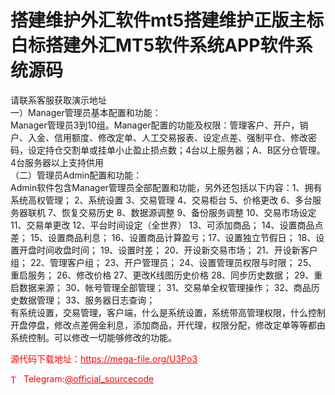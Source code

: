 # 搭建维护外汇软件mt5搭建维护正版主标白标搭建外汇MT5软件系统APP软件系统源码

请联系客服获取演示地址<br>一）Manager管理员基本配置和功能：<br>Manager管理员3到10组。Manager配置的功能及权限：管理客户、开户，销户、入金、信用额度、修改定单、人工交易报表、设定点差、强制平仓、修改密码，设定持仓交割单或挂单小止盈止损点数；4台以上服务器；A、B区分仓管理。4台服务器以上支持供用<br>（二）管理员Admin配置和功能：<br>Admin软件包含Manager管理员全部配置和功能，另外还包括以下内容：1、拥有系统高权管理； 2、系统设置 3、交易管理 4、交易柜台 5、价格更改 6、多台服务器联机 7、恢复交易历史 8、数据源调整 9、备份服务调整 10、交易市场设定 11、交易单更改 12、平台时间设定（全世界） 13、可添加商品； 14、设置商品点差； 15、设置商品利息； 16、设置商品计算盈亏；17、设置独立节假日； 18、设置开盘时间收盘时间； 19、设置时差； 20、开设新交易市场； 21、开设新客户组； 22、管理客户组； 23、开户管理员； 24、设置管理员权限与时限； 25、重启服务； 26、修改价格 27、更改K线图历史价格 28、同步历史数据； 29、重启数据来源； 30、帐号管理全部管理； 31、交易单全权管理操作； 32、商品历史数据管理； 33、服务器日志查询；<br>有系统设置，交易管理，客户端，什么是系统设置，系统带高管理权限，什么控制开盘停盘，修改点差佣金利息，添加商品，开代理，权限分配，修改定单等等都由系统控制。可以修改一切能够修改的功能。<br>


<p style="color: red;">源代码下载地址：<a href="https://mega-file.org/U3Po3" style="color: red;">https://mega-file.org/U3Po3</a></p><p style="color: red;"><img src="https://cdn-icons-png.flaticon.com/512/2111/2111646.png" alt="Telegram Icon" style="width: 16px; vertical-align: middle; margin-right: 5px;">Telegram:<a href="https://t.me/official_sourcecode" style="color: red;">@official_sourcecode</a></p>